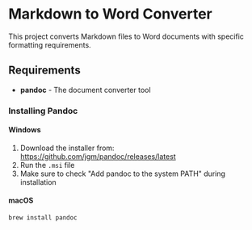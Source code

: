 # Markdown to Word Converter

This project converts Markdown files to Word documents with specific formatting requirements.

## Requirements

- **pandoc** - The document converter tool

### Installing Pandoc

#### Windows
1. Download the installer from: https://github.com/jgm/pandoc/releases/latest
2. Run the `.msi` file
3. Make sure to check "Add pandoc to the system PATH" during installation

#### macOS
```bash
brew install pandoc
